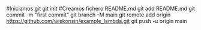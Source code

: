 #Iniciamos git
git init
#Creamos fichero README.md
git add README.md
git commit -m "first commit"
git branch -M main
git remote add origin https://github.com/wiskonsin/example_lambda.git
git push -u origin main